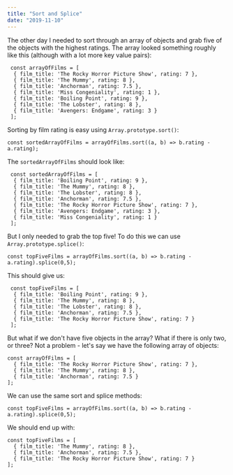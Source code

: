 ```yaml
---
title: "Sort and Splice"
date: "2019-11-10"
---
```

The other day I needed to sort through an array of objects and grab five of the objects with the highest ratings. The array looked something roughly like this (although with a lot more key value pairs):

```
 const arrayOfFilms = [
  { film_title: 'The Rocky Horror Picture Show', rating: 7 },
  { film_title: 'The Mummy', rating: 8 },
  { film_title: 'Anchorman', rating: 7.5 },
  { film_title: 'Miss Congeniality', rating: 1 },
  { film_title: 'Boiling Point', rating: 9 },
  { film_title: 'The Lobster', rating: 8 },
  { film_title: 'Avengers: Endgame', rating: 3 }
 ];
```

Sorting by film rating is easy using `Array.prototype.sort()`:

```
const sortedArrayOfFilms = arrayOfFilms.sort((a, b) => b.rating - a.rating);
```

The `sortedArrayOfFilms` should look like:

```
 const sortedArrayOfFilms = [
  { film_title: 'Boiling Point', rating: 9 },
  { film_title: 'The Mummy', rating: 8 },
  { film_title: 'The Lobster', rating: 8 },
  { film_title: 'Anchorman', rating: 7.5 },
  { film_title: 'The Rocky Horror Picture Show', rating: 7 },
  { film_title: 'Avengers: Endgame', rating: 3 },
  { film_title: 'Miss Congeniality', rating: 1 }
 ];
```

But I only needed to grab the top five! To do this we can use `Array.prototype.splice()`:

```
const topFiveFilms = arrayOfFilms.sort((a, b) => b.rating - a.rating).splice(0,5);
```

This should give us:

```
 const topFiveFilms = [
  { film_title: 'Boiling Point', rating: 9 },
  { film_title: 'The Mummy', rating: 8 },
  { film_title: 'The Lobster', rating: 8 },
  { film_title: 'Anchorman', rating: 7.5 },
  { film_title: 'The Rocky Horror Picture Show', rating: 7 }
 ];
```

But what if we don't have five objects in the array? What if there is only two, or three?
Not a problem - let's say we have the following array of objects:

```
const arrayOfFilms = [
  { film_title: 'The Rocky Horror Picture Show', rating: 7 },
  { film_title: 'The Mummy', rating: 8 },
  { film_title: 'Anchorman', rating: 7.5 }
];
```

We can use the same sort and splice methods:

```
const topFiveFilms = arrayOfFilms.sort((a, b) => b.rating - a.rating).splice(0,5);
```

We should end up with:

```
const topFiveFilms = [
  { film_title: 'The Mummy', rating: 8 },
  { film_title: 'Anchorman', rating: 7.5 },
  { film_title: 'The Rocky Horror Picture Show', rating: 7 }
];
```
